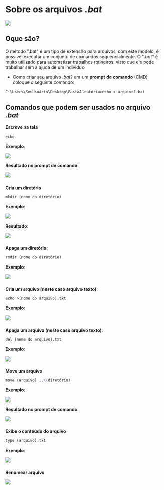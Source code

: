 # Sobre os arquivos _.bat_
![](https://media.tenor.com/qOWI5vUsrSIAAAAM/batman-hmmm.gif)
## Oque são?
 O método ".bat" é um tipo de extensão para arquivos, com este modelo, é possivel executar um conjunto de comandos sequencialmente. O "_.bat_" é muito utilizado para automatizar trabalhos rotineiros, visto que ele pode trabalhar sem a ajuda de um indivíduo
- Como criar seu arquivo _.bat_?
em um __prompt__ __de__ __comando__ (CMD) coloque o seguinte comando:
```markdown
C:\Users\SeuUsuário\Desktop\PastaAleatória>echo > arquivo1.bat   
```
## Comandos que podem ser usados no arquivo _.bat_
__Escreve na tela__
```markdown
echo
```
__Exemplo__:

![](https://media.discordapp.net/attachments/1193247323413823558/1339343734613082132/image.png?ex=67ae608e&is=67ad0f0e&hm=532107ce9894cddcafe30df2f308487a1e9218e922612b34de19bbe02c9f739f&=&format=webp&quality=lossless)

__Resultado no prompt de comando__:

![](https://media.discordapp.net/attachments/850755386549338122/1339344204404621333/image.png?ex=67ae60fe&is=67ad0f7e&hm=9298c92cb3a0def6c26b5beb3f266add2e599b43f6856cdc720de6b709e8dcbc&=&format=webp&quality=lossless)

### 
__Cria um diretório__
```markdown
mkdir (nome do diretório)
```
__Exemplo__: 

![](https://media.discordapp.net/attachments/850755386549338122/1339345319623921754/image.png?ex=67ae6208&is=67ad1088&hm=b65cbd551e212d7c45610bdeb795473c42a70a686ea7bf161a947614d18646ec&=&format=webp&quality=lossless)

__Resultado__: 

![](https://media.discordapp.net/attachments/850755386549338122/1339345883208093717/image.png?ex=67ae628e&is=67ad110e&hm=c176cc871d7ce46a6558cf748ea1e5fed0c703c83b8de8b33b4c92d79e92154a&=&format=webp&quality=lossless)

### 
__Apaga um diretório__:
```markdown
rmdir (nome do diretório)
```
__Exemplo__: 

![](https://media.discordapp.net/attachments/850755386549338122/1339348929459785859/image.png?ex=67ae6564&is=67ad13e4&hm=a516f8ff995af84f8ae03d10b80a26997c9ecf2b3bc295201ca70c7eec31dde2&=&format=webp&quality=lossless)

### 
__Cria um arquivo (neste caso arquivo texto)__: 
```markdown
echo >(nome do arquivo).txt
```
__Exemplo__:

![](https://media.discordapp.net/attachments/850755386549338122/1339351034505461900/image.png?ex=67ae675a&is=67ad15da&hm=08625faa305e30b8248bb6dac966570a2fd5d5b672e9e9c3682f2516d309e3c3&=&format=webp&quality=lossless)

### 
__Apaga um arquivo (neste caso arquivo texto)__: 
```markdown
del (nome do arquivo).txt
```
__Exemplo__:

![](https://media.discordapp.net/attachments/850755386549338122/1339355715294199878/image.png?ex=67ae6bb6&is=67ad1a36&hm=9cc7288628947b156107fd47fd5ec0b3d449695a84a8c8df85fc137e3832b2c6&=&format=webp&quality=lossless)

### 
__Move um arquivo__
```markdown
move (arquivo) ..\(diretório)
```
__Exemplo__:

![](https://media.discordapp.net/attachments/850755386549338122/1339356028160180296/image.png?ex=67ae6c01&is=67ad1a81&hm=83bcf0b85e44b41ea073d63242232f04adf4dcff6ba72a959346dcbfdeb7e7bf&=&format=webp&quality=lossless)

__Resultado no prompt de comando__: 

![](https://media.discordapp.net/attachments/850755386549338122/1339356656995401822/image.png?ex=67ae6c97&is=67ad1b17&hm=18c0c750c9608bf10e03383a94fcd6f90f13dc52e155842c4b06b7e11d50e897&=&format=webp&quality=lossless)

### 
__Exibe o conteúdo do arquivo__
```markdown
type (arquivo).txt
```
__Exemplo__:

![](https://media.discordapp.net/attachments/850755386549338122/1339357193568387113/image.png?ex=67ae6d17&is=67ad1b97&hm=7b19b1fc121809cbc1b6f461c4f42cfd1cca07cb98011b3bdb29ea337859dc6a&=&format=webp&quality=lossless)

### 
__Renomear arquivo__

![](https://media.discordapp.net/attachments/850755386549338122/1339358281092567131/image.png?ex=67ae6e1a&is=67ad1c9a&hm=c164c64352aa352ec566bc6b6bce20969e4a9b49dc75ded0e9c2c52cc336d694&=&format=webp&quality=lossless)
